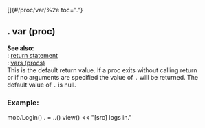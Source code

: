 []{#/proc/var/%2e toc="."}    
## . var (proc)    
**See also:**    
:   [return statement](/ref/proc/return/return.md)    
:   [vars (procs)](/ref/proc/var/var.md)    
This is the default return value. If a proc exits without calling return    
or if no arguments are specified the value of `.` will be returned. The    
default value of `.` is null.    
### Example:    
mob/Login() . = ..() view() \<\< \"\[src\] logs in.\"  